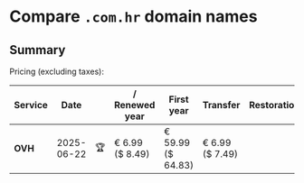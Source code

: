 # Compare `.com.hr` domain names

## Summary

Pricing (excluding taxes):

| Service | Date |  | / Renewed year | First year | Transfer | Restoration |
|--|--|--|--|--|--|--|
| **OVH** | 2025-06-22 | 🏆 | € 6.99<br>($ 8.49) | € 59.99<br>($ 64.83) | € 6.99<br>($ 7.49) |  |
